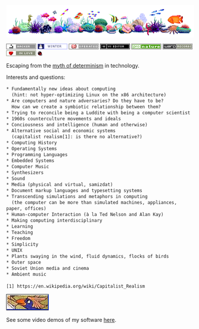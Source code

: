 ![reef](pix/reef.gif)

![glider](pix/glider.png)
![winter](pix/winter.gif)
![amiga](pix/amigaboing.png)
![vi](pix/vi.png)
![nature](pix/nature.gif)
![warp](pix/warprecords.gif)
![love](pix/love.gif)
![fravia](pix/fravia.gif)

Escaping from the [myth of determinism](https://www.youtube.com/watch?v=KdnGPQaICjk) in technology.

Interests and questions:
```
* Fundamentally new ideas about computing
  (hint: not hyper-optimizing Linux on the x86 architecture)
* Are computers and nature adversaries? Do they have to be?
  How can we create a symbiotic relationship between them?
* Trying to reconcile being a Luddite with being a computer scientist
* 1960s counterculture movements and ideals
* Conciousness and intelligence (human and otherwise)
* Alternative social and economic systems
  (capitalist realism[1]: is there no alternative?)
* Computing History
* Operating Systems
* Programming Languages
* Embedded Systems
* Computer Music
* Synthesizers
* Sound
* Media (physical and virtual, samizdat)
* Document markup languages and typesetting systems
* Transcending simulations and metaphors in computing
  (the computer can be more than simulated machines, appliances, paper, offices)
* Human-computer Interaction (à la Ted Nelson and Alan Kay)
* Making computing interdisciplinary
* Learning
* Teaching
* Freedom
* Simplicity
* UNIX
* Plants swaying in the wind, fluid dynamics, flocks of birds
* Outer space
* Soviet Union media and cinema
* Ambient music

[1] https://en.wikipedia.org/wiki/Capitalist_Realism
```
![protec](pix/protec.gif)

See some video demos of my software [here](https://josh8.com/software).
